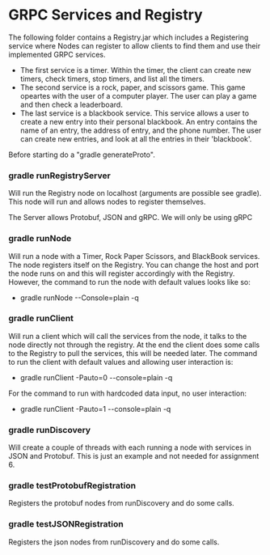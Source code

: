# GRPC Services and Registry

The following folder contains a Registry.jar which includes a Registering service where Nodes can register to allow clients to find them and use their implemented GRPC services. 

- The first service is a timer. Within the timer, the client can create new timers, check timers, stop timers, and list all the timers.
- The second service is a rock, paper, and scissors game. This game opeartes with the user of a computer player. The user can play a game and then check a leaderboard.
- The last service is a blackbook service. This service allows a user to create a new entry into their personal blackbook. An entry contains the name of an entry, the
address of entry, and the phone number. The user can create new entries, and look at all the entries in their 'blackbook'.

Before starting do a "gradle generateProto".

### gradle runRegistryServer
Will run the Registry node on localhost (arguments are possible see gradle). This node will run and allows nodes to register themselves. 

The Server allows Protobuf, JSON and gRPC. We will only be using gRPC

### gradle runNode
Will run a node with a Timer, Rock Paper Scissors, and BlackBook services. The node registers itself on the Registry. You can change the host and port the node runs on and this will register accordingly with the Registry. However, the command to run the node with default values looks like so:

- gradle runNode --Console=plain -q

### gradle runClient
Will run a client which will call the services from the node, it talks to the node directly not through the registry. At the end the client does some calls to the Registry to pull the services, this will be needed later.
The command to run the client with default values and allowing user interaction is:

- gradle runClient -Pauto=0 --console=plain -q

For the command to run with hardcoded data input, no user interaction:

- gradle runClient -Pauto=1 --console=plain -q

### gradle runDiscovery
Will create a couple of threads with each running a node with services in JSON and Protobuf. This is just an example and not needed for assignment 6. 

### gradle testProtobufRegistration
Registers the protobuf nodes from runDiscovery and do some calls. 

### gradle testJSONRegistration
Registers the json nodes from runDiscovery and do some calls. 
